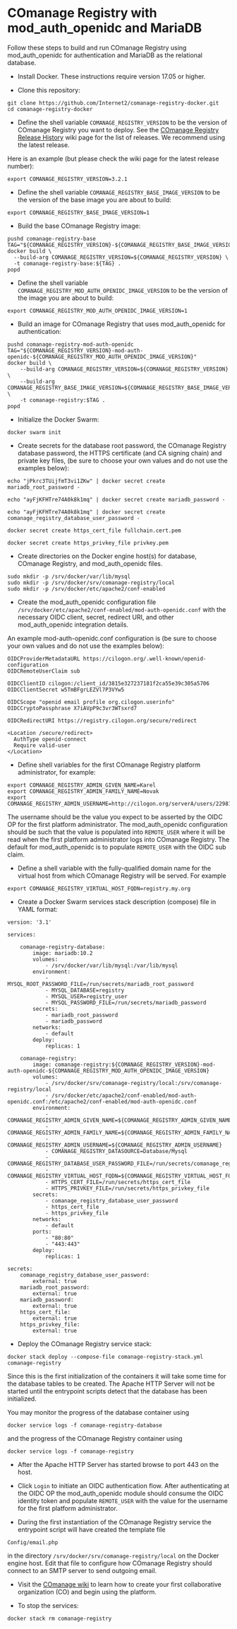 <!--
COmanage Registry Docker documentation

Portions licensed to the University Corporation for Advanced Internet
Development, Inc. ("UCAID") under one or more contributor license agreements.
See the NOTICE file distributed with this work for additional information
regarding copyright ownership.

UCAID licenses this file to you under the Apache License, Version 2.0
(the "License"); you may not use this file except in compliance with the
License. You may obtain a copy of the License at:

http://www.apache.org/licenses/LICENSE-2.0

Unless required by applicable law or agreed to in writing, software
distributed under the License is distributed on an "AS IS" BASIS,
WITHOUT WARRANTIES OR CONDITIONS OF ANY KIND, either express or implied.
See the License for the specific language governing permissions and
limitations under the License.
-->

# COmanage Registry with mod\_auth\_openidc and MariaDB

Follow these steps to build and run COmanage Registry
using mod\_auth\_openidc for authentication and MariaDB
as the relational database.

* Install Docker. These instructions require version 17.05 or higher.

* Clone this repository:

```
git clone https://github.com/Internet2/comanage-registry-docker.git
cd comanage-registry-docker
```

* Define the shell variable `COMANAGE_REGISTRY_VERSION` to be the version
of COmanage Registry you want to deploy. See the
[COmanage Registry Release History](https://spaces.internet2.edu/display/COmanage/Release+History)
wiki page for the list of releases. We recommend using the latest release.

Here is an example (but please check the wiki page for the latest release number):

```
export COMANAGE_REGISTRY_VERSION=3.2.1
```

* Define the shell variable `COMANAGE_REGISTRY_BASE_IMAGE_VERSION` to be the
version of the base image you are about to build:

```
export COMANAGE_REGISTRY_BASE_IMAGE_VERSION=1
```

* Build the base COmanage Registry image:

```
pushd comanage-registry-base
TAG="${COMANAGE_REGISTRY_VERSION}-${COMANAGE_REGISTRY_BASE_IMAGE_VERSION}"
docker build \
  --build-arg COMANAGE_REGISTRY_VERSION=${COMANAGE_REGISTRY_VERSION} \
  -t comanage-registry-base:${TAG} .
popd
```

* Define the shell variable `COMANAGE_REGISTRY_MOD_AUTH_OPENIDC_IMAGE_VERSION`
to be the version of the image you are about to build:

```
export COMANAGE_REGISTRY_MOD_AUTH_OPENIDC_IMAGE_VERSION=1
```

* Build an image for COmanage Registry that uses mod\_auth\_openidc
for authentication:

```
pushd comanage-registry-mod-auth-openidc
TAG="${COMANAGE_REGISTRY_VERSION}-mod-auth-openidc-${COMANAGE_REGISTRY_MOD_AUTH_OPENIDC_IMAGE_VERSION}"
docker build \
    --build-arg COMANAGE_REGISTRY_VERSION=${COMANAGE_REGISTRY_VERSION} \
    --build-arg COMANAGE_REGISTRY_BASE_IMAGE_VERSION=${COMANAGE_REGISTRY_BASE_IMAGE_VERSION} \
    -t comanage-registry:$TAG .
popd
```

* Initialize the Docker Swarm:

```
docker swarm init
```

* Create secrets for the database root password, the COmanage Registry database
password, the HTTPS certificate (and CA signing chain) and private key files,
(be sure to choose your own values and do not use the examples below):

```
echo "jPkrc3TUijfmT3vi1ZKw" | docker secret create mariadb_root_password - 

echo "ayFjKFHTre74A0k8k1mq" | docker secret create mariadb_password - 

echo "ayFjKFHTre74A0k8k1mq" | docker secret create comanage_registry_database_user_password - 

docker secret create https_cert_file fullchain.cert.pem

docker secret create https_privkey_file privkey.pem

```

* Create directories on the Docker engine host(s) for database,
COmanage Registry, and mod\_auth\_openidc files.

```
sudo mkdir -p /srv/docker/var/lib/mysql
sudo mkdir -p /srv/docker/srv/comanage-registry/local
sudo mkdir -p /srv/docker/etc/apache2/conf-enabled
```

* Create the mod\_auth\_openidc configuration file 
`/srv/docker/etc/apache2/conf-enabled/mod-auth-openidc.conf` 
with the necessary OIDC client, secret, redirect URI, and other
mod\_auth\_openidc integration details.

An example mod-auth-openidc.conf configuration is (be sure to choose
your own values and do not use the examples below):

```
OIDCProviderMetadataURL https://cilogon.org/.well-known/openid-configuration
OIDCRemoteUserClaim sub

OIDCClientID cilogon:/client_id/3815e327237181f2ca55e39c305a5706
OIDCClientSecret w5TmBFgrLEZVl7P3VYw5

OIDCScope "openid email profile org.cilogon.userinfo"
OIDCCryptoPassphrase X7iAVpP9c3vr3WTsxrd7

OIDCRedirectURI https://registry.cilogon.org/secure/redirect

<Location /secure/redirect>
  AuthType openid-connect
  Require valid-user
</Location>
```

* Define shell variables for the first COmanage Registry platform
  administrator, for example:

```
export COMANAGE_REGISTRY_ADMIN_GIVEN_NAME=Karel
export COMANAGE_REGISTRY_ADMIN_FAMILY_NAME=Novak
export COMANAGE_REGISTRY_ADMIN_USERNAME=http://cilogon.org/serverA/users/22981
```

The username should be the value you expect to be asserted by the
OIDC OP for the first platform administrator. The mod\_auth\_openidc
configuration should be such that the value is populated into
`REMOTE_USER` where it will be read when the first platform 
administrator logs into COmanage Registry. The default
for mod\_auth\_openidc is to populate `REMOTE_USER` with the 
OIDC sub claim.

* Define a shell variable with the fully-qualified domain name for
the virtual host from which COmanage Registry will be served. For 
example

```
export COMANAGE_REGISTRY_VIRTUAL_HOST_FQDN=registry.my.org
```

* Create a Docker Swarm services stack description (compose) file in YAML format:

```
version: '3.1'

services:

    comanage-registry-database:
        image: mariadb:10.2
        volumes:
            - /srv/docker/var/lib/mysql:/var/lib/mysql
        environment:
            - MYSQL_ROOT_PASSWORD_FILE=/run/secrets/mariadb_root_password
            - MYSQL_DATABASE=registry
            - MYSQL_USER=registry_user
            - MYSQL_PASSWORD_FILE=/run/secrets/mariadb_password
        secrets:
            - mariadb_root_password
            - mariadb_password
        networks:
            - default
        deploy:
            replicas: 1

    comanage-registry:
        image: comanage-registry:${COMANAGE_REGISTRY_VERSION}-mod-auth-openidc-${COMANAGE_REGISTRY_MOD_AUTH_OPENIDC_IMAGE_VERSION}
        volumes:
            - /srv/docker/srv/comanage-registry/local:/srv/comanage-registry/local
            - /srv/docker/etc/apache2/conf-enabled/mod-auth-openidc.conf:/etc/apache2/conf-enabled/mod-auth-openidc.conf
        environment:
            - COMANAGE_REGISTRY_ADMIN_GIVEN_NAME=${COMANAGE_REGISTRY_ADMIN_GIVEN_NAME}
            - COMANAGE_REGISTRY_ADMIN_FAMILY_NAME=${COMANAGE_REGISTRY_ADMIN_FAMILY_NAME}
            - COMANAGE_REGISTRY_ADMIN_USERNAME=${COMANAGE_REGISTRY_ADMIN_USERNAME}
            - COMANAGE_REGISTRY_DATASOURCE=Database/Mysql
            - COMANAGE_REGISTRY_DATABASE_USER_PASSWORD_FILE=/run/secrets/comanage_registry_database_user_password
            - COMANAGE_REGISTRY_VIRTUAL_HOST_FQDN=${COMANAGE_REGISTRY_VIRTUAL_HOST_FQDN}
            - HTTPS_CERT_FILE=/run/secrets/https_cert_file
            - HTTPS_PRIVKEY_FILE=/run/secrets/https_privkey_file
        secrets:
            - comanage_registry_database_user_password
            - https_cert_file
            - https_privkey_file
        networks:
            - default
        ports:
            - "80:80"
            - "443:443"
        deploy:
            replicas: 1

secrets:
    comanage_registry_database_user_password:
        external: true
    mariadb_root_password:
        external: true
    mariadb_password:
        external: true
    https_cert_file:
        external: true
    https_privkey_file:
        external: true
```

* Deploy the COmanage Registry service stack:

```
docker stack deploy --compose-file comanage-registry-stack.yml comanage-registry
```

Since this is the first initialization of the containers it will take some
time for the database tables to be created. The Apache HTTP Server
will not be started until the entrypoint scripts detect that the
database has been initialized.

You may monitor the progress of the database container using

```
docker service logs -f comanage-registry-database
```

and the progress of the COmanage Registry container using

```
docker service logs -f comanage-registry
```

* After the Apache HTTP Server has started browse to port 443 on the host. 

* Click `Login` to initiate an OIDC authentication flow. After authenticating at
  the OIDC OP the mod\_auth\_openidc module should consume the OIDC identity token and populate
  `REMOTE_USER` with the value for the username for the first platform
  administrator.

* During the first instantiation of the COmanage Registry service the entrypoint
script will have created the template file 

```
Config/email.php
```

in the directory `/srv/docker/srv/comanage-registry/local` on the Docker engine
host. Edit that file to configure how COmanage Registry should connect to an
SMTP server to send outgoing email.

* Visit the [COmanage wiki](https://spaces.internet2.edu/display/COmanage/Setting+Up+Your+First+CO)
to learn how to create your first collaborative organization (CO) and begin using
the platform.

* To stop the services:
```
docker stack rm comanage-registry
```
